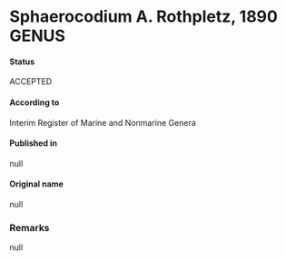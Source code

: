 # Sphaerocodium A. Rothpletz, 1890 GENUS

#### Status
ACCEPTED

#### According to
Interim Register of Marine and Nonmarine Genera

#### Published in
null

#### Original name
null

### Remarks
null